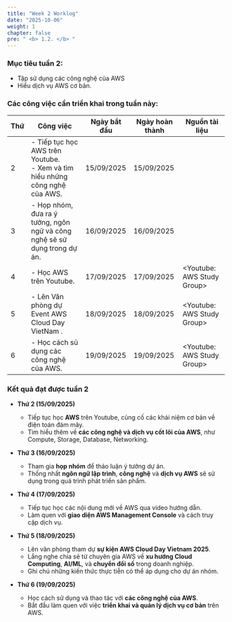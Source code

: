 ```yaml
---
title: "Week 2 Worklog"
date: "2025-10-06"
weight: 1
chapter: false
pre: " <b> 1.2. </b> "
---
```




### Mục tiêu tuần 2:

* Tập sử dụng các công nghệ của AWS
* Hiểu dịch vụ AWS cơ bản.

### Các công việc cần triển khai trong tuần này:
| Thứ | Công việc                                                                        | Ngày bắt đầu | Ngày hoàn thành | Nguồn tài liệu                            |
| --- |----------------------------------------------------------------------------------|--------------|-----------------| ----------------------------------------- |
| 2   | - Tiếp tục học AWS trên Youtube. <br> - Xem và tìm hiểu những công nghệ của AWS. | 15/09/2025   | 15/09/2025      |
| 3   | - Họp nhóm, đưa ra ý tưởng, ngôn ngữ và công nghệ sẽ sử dụng trong dự án.        | 16/09/2025   | 16/09/2025      |  |
| 4   | - Học AWS trên Youtube.                                                          | 17/09/2025   | 17/09/2025      | <Youtube: AWS Study Group> |
| 5   | - Lên Văn phòng dự Event AWS Cloud Day VietNam .                                 | 18/09/2025   | 18/09/2025      | <Youtube: AWS Study Group> |
| 6   | - Học cách sủ dụng các công nghệ của AWS.                                        | 19/09/2025   | 19/09/2025      | <Youtube: AWS Study Group> |


### Kết quả đạt được tuần 2

* **Thứ 2 (15/09/2025)**
    - Tiếp tục học **AWS** trên Youtube, củng cố các khái niệm cơ bản về điện toán đám mây.
    - Tìm hiểu thêm về **các công nghệ và dịch vụ cốt lõi của AWS**, như Compute, Storage, Database, Networking.

* **Thứ 3 (16/09/2025)**
    - Tham gia **họp nhóm** để thảo luận ý tưởng dự án.
    - Thống nhất **ngôn ngữ lập trình**, **công nghệ** và **dịch vụ AWS** sẽ sử dụng trong quá trình phát triển sản phẩm.

* **Thứ 4 (17/09/2025)**
    - Tiếp tục học các nội dung mới về AWS qua video hướng dẫn.
    - Làm quen với **giao diện AWS Management Console** và cách truy cập dịch vụ.

* **Thứ 5 (18/09/2025)**
    - Lên văn phòng tham dự **sự kiện AWS Cloud Day Vietnam 2025**.
    - Lắng nghe chia sẻ từ chuyên gia AWS về **xu hướng Cloud Computing**, **AI/ML**, và **chuyển đổi số** trong doanh nghiệp.
    - Ghi chú những kiến thức thực tiễn có thể áp dụng cho dự án nhóm.

* **Thứ 6 (19/09/2025)**
    - Học cách sử dụng và thao tác với **các công nghệ của AWS**.
    - Bắt đầu làm quen với việc **triển khai và quản lý dịch vụ cơ bản** trên AWS.

